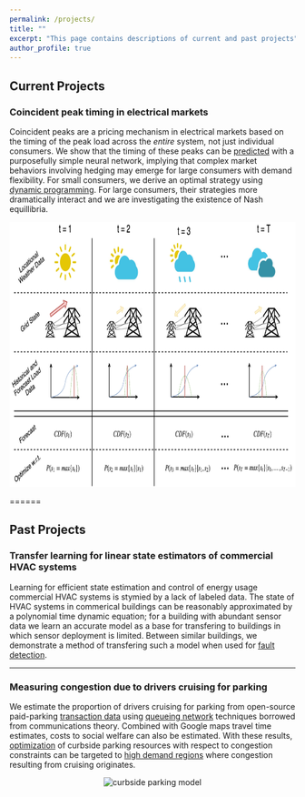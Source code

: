 ```yaml
---
permalink: /projects/
title: ""
excerpt: "This page contains descriptions of current and past projects"
author_profile: true
---
```


## Current Projects

### Coincident peak timing in electrical markets

Coincident peaks are a pricing mechanism in electrical markets based on the timing of the peak load across the _entire_ system, not just individual consumers. We show that the timing of these peaks can be [predicted](https://ieeexplore.ieee.org/abstract/document/8646654) with a purposefully simple neural network, implying that complex market behaviors involving hedging may emerge for large consumers with demand flexibility. For small consumers, we derive an optimal strategy using [dynamic programming](https://arxiv.org/abs/1908.00685). For large consumers, their strategies more dramatically interact and we are investigating the existence of Nash equillibria.

<p align="center">
  <img width="837" height="466" src="/images/CP_diagram.png" alt="Coincident peak data model">
</p>

======

## Past Projects

### Transfer learning for linear state estimators of commercial HVAC systems

Learning for efficient state estimation and control of energy usage commercial HVAC systems is stymied by a lack of labeled data. The state of HVAC systems in commerical buildings can be reasonably approximated by a polynomial time dynamic equation; for a building with abundant sensor data we learn an accurate model as a base for transfering to buildings in which sensor deployment is limited. Between similar buildings, we demonstrate a method of transfering such a model when used for [fault detection](https://arxiv.org/abs/2002.01060).

---

### Measuring congestion due to drivers cruising for parking

We estimate the proportion of drivers cruising for parking from open-source paid-parking [transaction data](https://cpatdowling.github.io/notebooks/demandviz) using [queueing network](https://ieeexplore.ieee.org/abstract/document/8663628) techniques borrowed from communications theory. Combined with Google maps travel time estimates, costs to social welfare can also be estimated. With these results, [optimization](https://ieeexplore.ieee.org/abstract/document/8264412) of curbside parking resources with respect to congestion constraints can be targeted to [high demand regions](https://ieeexplore.ieee.org/abstract/document/8431681) where congestion resulting from cruising originates.

<p align="center">
  <img width="806" height="382" src="/images/blockface.png" alt="curbside parking model">
</p>

